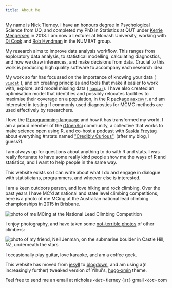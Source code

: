 ```yaml
---
title: About Me
---
```


My name is Nick Tierney. I have an honours degree in Psychological Science from UQ, and completed my PhD in Statistics at QUT under [Kerrie Mengersen](https://en.wikipedia.org/wiki/Kerrie_Mengersen) in 2018. I am now a Lecturer at Monash University, working with [Di Cook](http://dicook.org/) and [Rob Hyndman](https://robjhyndman.com/) in the NUMBAT group. 

My research aims to improve data analysis workflow. This ranges from exploratory data analysis, to statistical modelling, calculating diagnostics, and how we draw inferences, and make decisions from data. Crucial to this work is producing high quality software to accompany each research idea. 

My work so far has focussed on the importance of knowing your data ( [`visdat`](https://github.com/njtierney/visdat) ), and on creating principles and tools that make it easier to work with, explore, and model missing data  ( [`naniar`](https://github.com/njtierney/naniar)). I have also created an optimisation model that identifies and possibly relocates facilities to maximise their coverage on a population, in the R package [`maxcovr`](https://github.com/njtierney/maxcovr), and am interested in testing if commonly used diagnostics for MCMC methods are used effectively by researchers.

I love the [R programming language](https://www.r-project.org/) and how it has transformed my world. I am a proud member of the [rOpenSci](https://ropensci.org/) community, a collective that works to make science open using R, and co-host a podcast with [Saskia Freytag](https://twitter.com/trashystats) about everything #rstats named  ["Credibly Curious"](https://soundcloud.com/crediblycurious), (after my blog, I guess?).

I am always up for questions about anything to do with R and stats. I was really fortunate to have some really kind people show me the ways of R and statistics, and I want to help people in the same way.

This website exists so I can write about what I do and engage in dialogue with statisticians, programmers, and whoever else is interested. 

I am a keen outdoors person, and love hiking and rock climbing. Over the past years I have MC'd at national and state level climbing competitions, here is a photo of me MCing at the Australian national lead climbing championships in 2015 in Brisbane.

![photo of me MCing at the National Lead Climbing Competition](/imgs/njt-headshot-climb.png)

I enjoy photography, and have taken some [not-terrible photos](https://www.flickr.com/photos/134851297@N04) of other climbers:

![photo of my friend, Neil Jenman, on the submarine boulder in Castle Hill, NZ, underneath the stars](/imgs/neil-castle-hill.png)

I occasionally play guitar, love karaoke, and am a coffee geek.

This website has moved from [jekyll](http://jekyllrb.com/) to [blogdown](https://github.com/rstudio/blogdown), and am using a(n increasingly further) tweaked version of Yihui's, [hugo-xmin](https://github.com/yihui/hugo-xmin) theme.

Feel free to send me an email at nicholas `<dot>` tierney `{at}` gmail `<dot>` com
